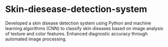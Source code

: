 # Skin-diesease-detection-system
Developed a skin disease detection system using Python and machine learning  algorithms (CNN) to classify skin diseases based on image analysis of texture and color  features. Enhanced diagnostic accuracy through automated image processing.

